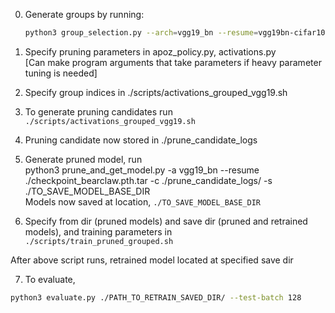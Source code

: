
0) Generate groups by running:

   ```bash
   python3 group_selection.py --arch=vgg19_bn --resume=vgg19bn-cifar100.pth.tar --dataset=cifar100 --ngroups=10
   ```

1) Specify pruning parameters in apoz_policy.py, activations.py <br>
   [Can make program arguments that take parameters if heavy parameter tuning is needed] <br>

2) Specify group indices in ./scripts/activations_grouped_vgg19.sh <br>

3) To generate pruning candidates run `./scripts/activations_grouped_vgg19.sh`  <br>

4) Pruning candidate now stored in ./prune_candidate_logs <br>

5) Generate pruned model, run   <br>
   python3 prune_and_get_model.py -a vgg19_bn --resume ./checkpoint_bearclaw.pth.tar  -c ./prune_candidate_logs/ -s ./TO_SAVE_MODEL_BASE_DIR <br>
   Models now saved at location, `./TO_SAVE_MODEL_BASE_DIR` <br>

6) Specify from dir (pruned models) and save dir (pruned and retrained models), and training parameters in <br>
   `./scripts/train_pruned_grouped.sh` <br>

After above script runs, retrained model located at specified save dir <br>

7) To evaluate, <br>

  ```bash
  python3 evaluate.py ./PATH_TO_RETRAIN_SAVED_DIR/ --test-batch 128
  ```

